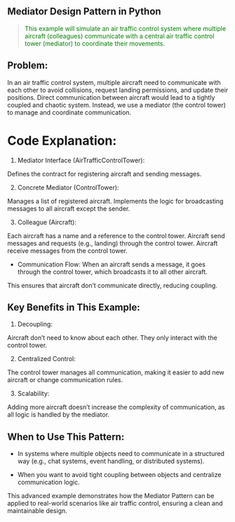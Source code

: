 ## Mediator Design Pattern in Python

> <span style="color:green;">This example will simulate an air traffic control system where multiple aircraft (colleagues) communicate with a central air traffic control tower (mediator) to coordinate their movements.</span>

## Problem:
In an air traffic control system, multiple aircraft need to communicate with each other to avoid collisions, request landing permissions, and update their positions. Direct communication between aircraft would lead to a tightly coupled and chaotic system. Instead, we use a mediator (the control tower) to manage and coordinate communication.

# Code Explanation:

1. Mediator Interface (AirTrafficControlTower):

Defines the contract for registering aircraft and sending messages.

2. Concrete Mediator (ControlTower):

Manages a list of registered aircraft.
Implements the logic for broadcasting messages to all aircraft except the sender.

3. Colleague (Aircraft):

Each aircraft has a name and a reference to the control tower.
Aircraft send messages and requests (e.g., landing) through the control tower.
Aircraft receive messages from the control tower.

- Communication Flow:
When an aircraft sends a message, it goes through the control tower, which broadcasts it to all other aircraft.

This ensures that aircraft don’t communicate directly, reducing coupling.

## Key Benefits in This Example:

1. Decoupling:

Aircraft don’t need to know about each other. They only interact with the control tower.

2. Centralized Control:

The control tower manages all communication, making it easier to add new aircraft or change communication rules.

3. Scalability:

Adding more aircraft doesn’t increase the complexity of communication, as all logic is handled by the mediator.

## When to Use This Pattern:

- In systems where multiple objects need to communicate in a structured way (e.g., chat systems, event handling, or distributed systems).

- When you want to avoid tight coupling between objects and centralize communication logic.

This advanced example demonstrates how the Mediator Pattern can be applied to real-world scenarios like air traffic control, ensuring a clean and maintainable design.